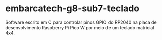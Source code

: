 # embarcatech-g8-sub7-teclado
Software escrito em C para controlar pinos GPIO do RP2040 na placa de desenvolvimento Raspberry Pi Pico W por meio de um teclado matricial 4x4.
